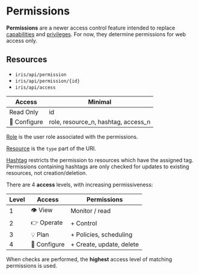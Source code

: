 # Permissions

**Permissions** are a newer access control feature intended to replace
[capabilities] and [privileges].  For now, they determine permissions for web
access only.

## Resources

* `iris/api/permission`
* `iris/api/permission/{id}`
* `iris/api/access`

| Access       | Minimal                               |
|--------------|---------------------------------------|
| Read Only    | id                                    |
| 🔧 Configure | role, resource\_n, hashtag, access\_n |

[Role] is the user role associated with the permissions.

[Resource] is the `type` part of the URI.

[Hashtag] restricts the permission to resources which have the assigned tag.
Permissions containing hashtags are only checked for updates to existing
resources, not creation/deletion.

There are 4 **access** levels, with increasing permissiveness:

| Level | Access       | Permissions              |
|-------|--------------|--------------------------|
|     1 | 👁️  View      | Monitor / read           |
|     2 | 👉 Operate   | + Control                |
|     3 | 💡 Plan      | + Policies, scheduling   |
|     4 | 🔧 Configure | + Create, update, delete |

When checks are performed, the **highest** access level of matching permissions
is used.


[capabilities]: user_roles.html#capabilities
[hashtag]: hashtags.html
[privileges]: user_roles.html#privileges
[resource]: rest_api.html#resource-types
[role]: user_roles.html#roles
